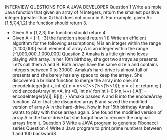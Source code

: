 INTERVIEW QUESTIONS FOR A JAVA DEVELOPER
Question 1 
Write a simple Java function that given an array of N integers, return the smallest positive integer 
(greater than 0) that does not occur in A. For example, given A= [1,5,7,4,1,2] the function should 
return 3. 
- Given A = [1,2,3] the function should return 4 
- Given A = [-1, -3] the function should return 1 
i) Write an efficient algorithm for the following assumptions;
N is an integer within the range [1..100,000] 
each element of array A is an integer within the range [-1,000,000..1,000,000]
Question 2
Amaka is a little girl who loves playing with array. In her 10th birthday, she got two arrays as 
presents. Let’s call them A and B. Both arrays have the same size n and contains integers between 
0 to 30000.
Amaka’s hard-drive is almost full of presents and she barely has any space to keep the arrays. 
She discovered a brilliant function to merge the array into one:
int encodeInteger(int x, int n){
n = n<<(1<<(1<<(1<<1)));
x = x | n;
return x;
}
void encodeArray(int *A, int *B, int n){
for(int i=0;i<n;i++) {
 A[i] = encodeInteger(A[i], B[i]);
}
}Amaka passed A and B into the encodeArray function. After that she discarded array B and saved 
the modified version of array A in the hard-drive.
Now in her 15th birthday Amaka wants to play with those arrays again. She found the modified 
version of array A in the hard-drive but she forgot how to recover the original arrays from it.
Question 3
Write a JAVA program to generate Fibonacci series
Question 4
Write a Java program to print prime numbers between 1 and 100 backwardS